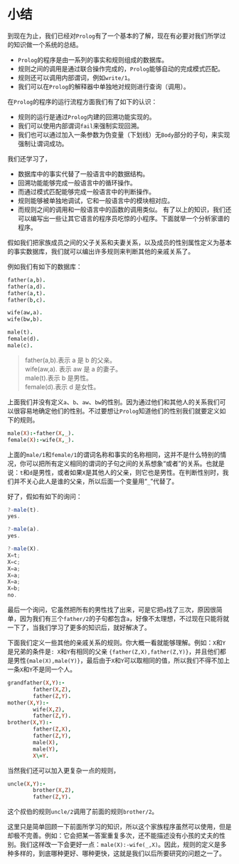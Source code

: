 # 小结

到现在为止，我们已经对`Prolog`有了一个基本的了解，现在有必要对我们所学过的知识做一个系统的总结。

- `Prolog`的程序是由一系列的事实和规则组成的数据库。
- 规则之间的调用是通过联合操作完成的，`Prolog`能够自动的完成模式匹配。
- 规则还可以调用内部谓词，例如`write/1`。
- 我们可以在`Prolog`的解释器中单独地对规则进行查询（调用）。

在`Prolog`的程序的运行流程方面我们有了如下的认识：

- 规则的运行是通过`Prolog`内建的回溯功能实现的。
- 我们可以使用内部谓词`fail`来强制实现回溯。
- 我们也可以通过加入一条参数为伪变量（下划线）无`Body`部分的子句，来实现强制让谓词成功。

我们还学习了，

- 数据库中的事实代替了一般语言中的数据结构。
- 回溯功能能够完成一般语言中的循环操作。
- 而通过模式匹配能够完成一般语言中的判断操作。
- 规则能够被单独地调试，它和一般语言中的模块相对应。
- 而规则之间的调用和一般语言中的函数的调用类似。
  有了以上的知识，我们还可以编写出一些让其它语言的程序员吃惊的小程序。下面就举一个分析家谱的程序。

假如我们把家族成员之间的父子关系和夫妻关系，以及成员的性别属性定义为基本的事实数据库，我们就可以编出许多规则来判断其他的亲戚关系了。

例如我们有如下的数据库：

```prolog
father(a,b). 
father(a,d).
father(a,t).
father(b,c).

wife(aw,a).
wife(bw,b).

male(t).
female(d).
male(c).
```

> father(a,b).表示 a 是 b 的父亲。<br>
> wife(aw,a). 表示 aw 是 a 的妻子。<br>
> male(t).表示 b 是男性。<br>
> female(d).表示 d 是女性。

上面我们并没有定义`a`、`b`、`aw`、`bw`的性别。因为通过他们和其他人的关系我们可以很容易地确定他们的性别。不过要想让`Prolog`知道他们的性别我们就要定义如下的规则。

```prolog
male(X):-father(X,_).
female(X):-wife(X,_).
```

上面的`male/1`和`female/1`的谓词名称和事实的名称相同，这并不是什么特别的情况，你可以把所有定义相同的谓词的子句之间的关系想象“或者”的关系。也就是说：`t`和`d`是男性，或者如果`X`是其他人的父亲，则它也是男性。在判断性别时，我们并不关心此人是谁的父亲，所以后面一个变量用“`_`”代替了。

好了，假如有如下的询问：

```js
?-male(t).
yes.

?-male(a).
yes.

?-male(X).
X=t;
X=c;
X=a;
X=a;
X=a;
X=b;
no.
```

最后一个询问，它虽然把所有的男性找了出来，可是它把`a`找了三次，原因很简单，因为我们有三个`father/2`的子句都包含`a`，好像不太理想，不过现在只能将就一下了，当我们学习了更多的知识后，就好解决了。

下面我们定义一些其他的亲戚关系的规则。你大概一看就能够理解。例如：`X`和`Y`是兄弟的条件是`: X`和`Y`有相同的父亲 `{father(Z,X),father(Z,Y)}`，并且他们都是男性`{male(X),male(Y)}`，最后由于`X`和`Y`可以取相同的值，所以我们不得不加上一条`X`和`Y`不是同一个人。

```prolog
grandfather(X,Y):-
        father(X,Z),
        father(Z,Y).
mother(X,Y):-
        wife(X,Z),
        father(Z,Y).
brother(X,Y):-
        father(Z,X),
        father(Z,Y),
        male(X),
        male(Y),
        X\=Y.
```

当然我们还可以加入更复杂一点的规则，

```prolog
uncle(X,Y):-
        brother(X,Z),
        father(Z,Y).
```

这个叔伯的规则`uncle/2`调用了前面的规则`brother/2`。

这里只是简单回顾一下前面所学习的知识，所以这个家族程序虽然可以使用，但是却极不完善。例如：它会把某一答案重复多次，还不能描述没有小孩的丈夫的性别。我们这样改一下会更好一点：`male(X):-wife(_,X)`。因此，规则的定义是多种多样的，到底哪种更好、哪种更快，这就是我们以后所要研究的问题之一了。
